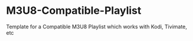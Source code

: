 # M3U8-Compatible-Playlist
Template for a Compatible M3U8 Playlist which works with Kodi, Tivimate, etc
